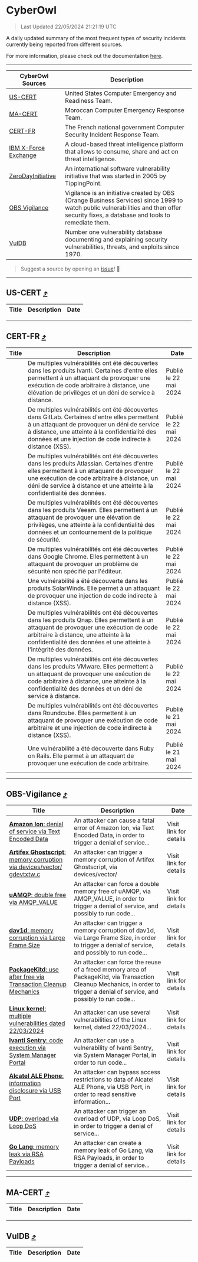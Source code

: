 
 <div id='top'></div>

# CyberOwl

 > Last Updated 22/05/2024 21:21:19 UTC
 
 A daily updated summary of the most frequent types of security incidents currently being reported from different sources.
 
 For more information, please check out the documentation [here](./docs/README.md).
 
 ---
 |CyberOwl Sources|Description|
 |---|---|
 |[US-CERT](#us-cert-arrow_heading_up)|United States Computer Emergency and Readiness Team.|
 |[MA-CERT](#ma-cert-arrow_heading_up)|Moroccan Computer Emergency Response Team.|
 |[CERT-FR](#cert-fr-arrow_heading_up)|The French national government Computer Security Incident Response Team.|
 |[IBM X-Force Exchange](#ibmcloud-arrow_heading_up)|A cloud-based threat intelligence platform that allows to consume, share and act on threat intelligence.|
 |[ZeroDayInitiative](#zerodayinitiative-arrow_heading_up)|An international software vulnerability initiative that was started in 2005 by TippingPoint.|
 |[OBS Vigilance](#obs-vigilance-arrow_heading_up)|Vigilance is an initiative created by OBS (Orange Business Services) since 1999 to watch public vulnerabilities and then offer security fixes, a database and tools to remediate them.|
 |[VulDB](#vuldb-arrow_heading_up)|Number one vulnerability database documenting and explaining security vulnerabilities, threats, and exploits since 1970.|
 
 > Suggest a source by opening an [issue](https://github.com/karimhabush/cyberowl/issues)! :raised_hands:
 ---

## US-CERT [:arrow_heading_up:](#cyberowl)

 |Title|Description|Date|
 |---|---|---|
 
 ---

## CERT-FR [:arrow_heading_up:](#cyberowl)

 |Title|Description|Date|
 |---|---|---|
 |[](https://www.cert.ssi.gouv.fr/avis/CERTFR-2024-AVI-0434/)|De multiples vulnérabilités ont été découvertes dans les produits Ivanti. Certaines d'entre elles permettent à un attaquant de provoquer une exécution de code arbitraire à distance, une élévation de privilèges et un déni de service à distance.|Publié le 22 mai 2024|
 |[](https://www.cert.ssi.gouv.fr/avis/CERTFR-2024-AVI-0433/)|De multiples vulnérabilités ont été découvertes dans GitLab. Certaines d'entre elles permettent à un attaquant de provoquer un déni de service à distance, une atteinte à la confidentialité des données et une injection de code indirecte à distance (XSS).|Publié le 22 mai 2024|
 |[](https://www.cert.ssi.gouv.fr/avis/CERTFR-2024-AVI-0432/)|De multiples vulnérabilités ont été découvertes dans les produits Atlassian. Certaines d'entre elles permettent à un attaquant de provoquer une exécution de code arbitraire à distance, un déni de service à distance et une atteinte à la confidentialité des données.|Publié le 22 mai 2024|
 |[](https://www.cert.ssi.gouv.fr/avis/CERTFR-2024-AVI-0431/)|De multiples vulnérabilités ont été découvertes dans les produits Veeam. Elles permettent à un attaquant de provoquer une élévation de privilèges, une atteinte à la confidentialité des données et un contournement de la politique de sécurité.|Publié le 22 mai 2024|
 |[](https://www.cert.ssi.gouv.fr/avis/CERTFR-2024-AVI-0430/)|De multiples vulnérabilités ont été découvertes dans Google Chrome. Elles permettent à un attaquant de provoquer un problème de sécurité non spécifié par l'éditeur.|Publié le 22 mai 2024|
 |[](https://www.cert.ssi.gouv.fr/avis/CERTFR-2024-AVI-0429/)|Une vulnérabilité a été découverte dans les produits SolarWinds. Elle permet à un attaquant de provoquer une injection de code indirecte à distance (XSS).|Publié le 22 mai 2024|
 |[](https://www.cert.ssi.gouv.fr/avis/CERTFR-2024-AVI-0428/)|De multiples vulnérabilités ont été découvertes dans les produits Qnap. Elles permettent à un attaquant de provoquer une exécution de code arbitraire à distance, une atteinte à la confidentialité des données et une atteinte à l'intégrité des données.|Publié le 22 mai 2024|
 |[](https://www.cert.ssi.gouv.fr/avis/CERTFR-2024-AVI-0427/)|De multiples vulnérabilités ont été découvertes dans les produits VMware. Elles permettent à un attaquant de provoquer une exécution de code arbitraire à distance, une atteinte à la confidentialité des données et un déni de service à distance.|Publié le 22 mai 2024|
 |[](https://www.cert.ssi.gouv.fr/avis/CERTFR-2024-AVI-0426/)|De multiples vulnérabilités ont été découvertes dans Roundcube. Elles permettent à un attaquant de provoquer une exécution de code arbitraire et une injection de code indirecte à distance (XSS).|Publié le 21 mai 2024|
 |[](https://www.cert.ssi.gouv.fr/avis/CERTFR-2024-AVI-0425/)|Une vulnérabilité a été découverte dans Ruby on Rails. Elle permet à un attaquant de provoquer une exécution de code arbitraire.|Publié le 21 mai 2024|
 
 ---

## OBS-Vigilance [:arrow_heading_up:](#cyberowl)

 |Title|Description|Date|
 |---|---|---|
 |[<a href="https://vigilance.fr/vulnerability/Amazon-Ion-denial-of-service-via-Text-Encoded-Data-43854" class="noirorange"><b>Amazon Ion</b>: denial of service via Text Encoded Data</a>](https://vigilance.fr/vulnerability/Amazon-Ion-denial-of-service-via-Text-Encoded-Data-43854)|An attacker can cause a fatal error of Amazon Ion, via Text Encoded Data, in order to trigger a denial of service...|Visit link for details|
 |[<a href="https://vigilance.fr/vulnerability/Artifex-Ghostscript-memory-corruption-via-devices-vector-gdevtxtw-c-43851" class="noirorange"><b>Artifex Ghostscript</b>: memory corruption via devices/vector/<wbr>gdevtxtw.c</wbr></a>](https://vigilance.fr/vulnerability/Artifex-Ghostscript-memory-corruption-via-devices-vector-gdevtxtw-c-43851)|An attacker can trigger a memory corruption of Artifex Ghostscript, via devices/vector/|Visit link for details|
 |[<a href="https://vigilance.fr/vulnerability/uAMQP-double-free-via-AMQP-VALUE-43850" class="noirorange"><b>uAMQP</b>: double free via AMQP_VALUE</a>](https://vigilance.fr/vulnerability/uAMQP-double-free-via-AMQP-VALUE-43850)|An attacker can force a double memory free of uAMQP, via AMQP_VALUE, in order to trigger a denial of service, and possibly to run code...|Visit link for details|
 |[<a href="https://vigilance.fr/vulnerability/dav1d-memory-corruption-via-Large-Frame-Size-43848" class="noirorange"><b>dav1d</b>: memory corruption via Large Frame Size</a>](https://vigilance.fr/vulnerability/dav1d-memory-corruption-via-Large-Frame-Size-43848)|An attacker can trigger a memory corruption of dav1d, via Large Frame Size, in order to trigger a denial of service, and possibly to run code...|Visit link for details|
 |[<a href="https://vigilance.fr/vulnerability/PackageKitd-use-after-free-via-Transaction-Cleanup-Mechanics-43847" class="noirorange"><b>PackageKitd</b>: use after free via Transaction Cleanup Mechanics</a>](https://vigilance.fr/vulnerability/PackageKitd-use-after-free-via-Transaction-Cleanup-Mechanics-43847)|An attacker can force the reuse of a freed memory area of PackageKitd, via Transaction Cleanup Mechanics, in order to trigger a denial of service, and possibly to run code...|Visit link for details|
 |[<a href="https://vigilance.fr/vulnerability/Linux-kernel-multiple-vulnerabilities-dated-22-03-2024-43845" class="noirorange"><b>Linux kernel</b>: multiple vulnerabilities dated 22/03/2024</a>](https://vigilance.fr/vulnerability/Linux-kernel-multiple-vulnerabilities-dated-22-03-2024-43845)|An attacker can use several vulnerabilities of the Linux kernel, dated 22/03/2024...|Visit link for details|
 |[<a href="https://vigilance.fr/vulnerability/Ivanti-Sentry-code-execution-via-System-Manager-Portal-42062" class="noirorange"><b>Ivanti Sentry</b>: code execution via System Manager Portal</a>](https://vigilance.fr/vulnerability/Ivanti-Sentry-code-execution-via-System-Manager-Portal-42062)|An attacker can use a vulnerability of Ivanti Sentry, via System Manager Portal, in order to run code...|Visit link for details|
 |[<a href="https://vigilance.fr/vulnerability/Alcatel-ALE-Phone-information-disclosure-via-USB-Port-44213" class="noirorange"><b>Alcatel ALE Phone</b>: information disclosure via USB Port</a>](https://vigilance.fr/vulnerability/Alcatel-ALE-Phone-information-disclosure-via-USB-Port-44213)|An attacker can bypass access restrictions to data of Alcatel ALE Phone, via USB Port, in order to read sensitive information...|Visit link for details|
 |[<a href="https://vigilance.fr/vulnerability/UDP-overload-via-Loop-DoS-43841" class="noirorange"><b>UDP</b>: overload via Loop DoS</a>](https://vigilance.fr/vulnerability/UDP-overload-via-Loop-DoS-43841)|An attacker can trigger an overload of UDP, via Loop DoS, in order to trigger a denial of service...|Visit link for details|
 |[<a href="https://vigilance.fr/vulnerability/Go-Lang-memory-leak-via-RSA-Payloads-43840" class="noirorange"><b>Go Lang</b>: memory leak via RSA Payloads</a>](https://vigilance.fr/vulnerability/Go-Lang-memory-leak-via-RSA-Payloads-43840)|An attacker can create a memory leak of Go Lang, via RSA Payloads, in order to trigger a denial of service...|Visit link for details|
 
 ---

## MA-CERT [:arrow_heading_up:](#cyberowl)

 |Title|Description|Date|
 |---|---|---|
 
 ---

## VulDB [:arrow_heading_up:](#cyberowl)

 |Title|Description|Date|
 |---|---|---|
 